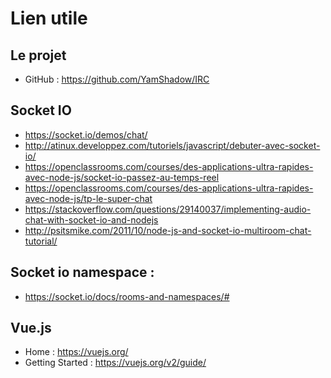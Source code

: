 # Lien utile 

## Le projet

* GitHub : https://github.com/YamShadow/IRC

## Socket IO

* https://socket.io/demos/chat/
* http://atinux.developpez.com/tutoriels/javascript/debuter-avec-socket-io/
* https://openclassrooms.com/courses/des-applications-ultra-rapides-avec-node-js/socket-io-passez-au-temps-reel
* https://openclassrooms.com/courses/des-applications-ultra-rapides-avec-node-js/tp-le-super-chat
* https://stackoverflow.com/questions/29140037/implementing-audio-chat-with-socket-io-and-nodejs
* http://psitsmike.com/2011/10/node-js-and-socket-io-multiroom-chat-tutorial/

## Socket io namespace : 

* https://socket.io/docs/rooms-and-namespaces/#

## Vue.js

* Home : https://vuejs.org/
* Getting Started : https://vuejs.org/v2/guide/

